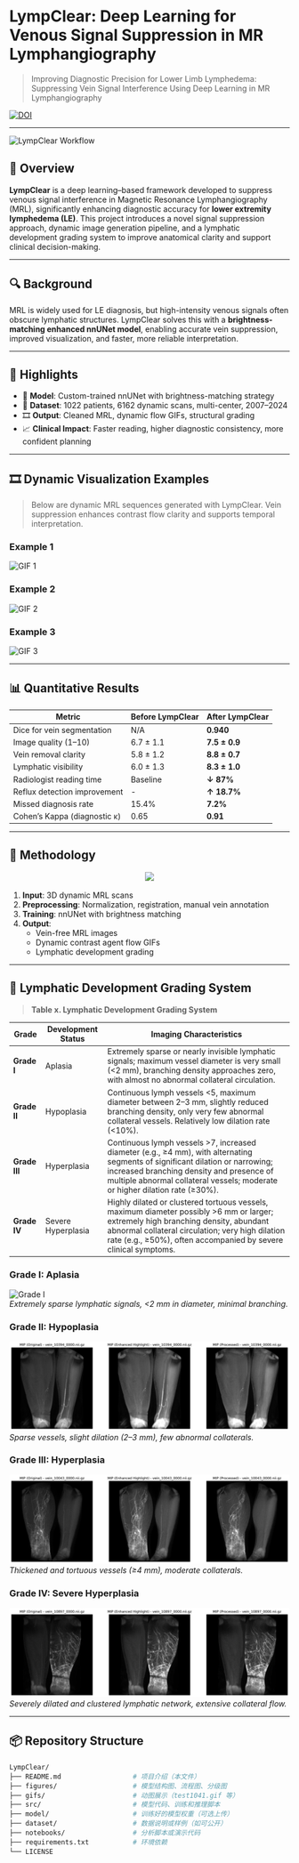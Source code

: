 # LympClear: Deep Learning for Venous Signal Suppression in MR Lymphangiography

> Improving Diagnostic Precision for Lower Limb Lymphedema: Suppressing Vein Signal Interference Using Deep Learning in MR Lymphangiography

[![DOI](https://zenodo.org/badge/DOI/10.5281/zenodo.xxxxxx.svg)](https://doi.org/10.xxxx/zenodo.xxxxxx) <!-- 可选：同步发布数据或代码时 -->

---

![LympClear Workflow](figures/workflow.png)

## 🧠 Overview

**LympClear** is a deep learning–based framework developed to suppress venous signal interference in Magnetic Resonance Lymphangiography (MRL), significantly enhancing diagnostic accuracy for **lower extremity lymphedema (LE)**. This project introduces a novel signal suppression approach, dynamic image generation pipeline, and a lymphatic development grading system to improve anatomical clarity and support clinical decision-making.

---

## 🔍 Background

MRL is widely used for LE diagnosis, but high-intensity venous signals often obscure lymphatic structures. LympClear solves this with a **brightness-matching enhanced nnUNet model**, enabling accurate vein suppression, improved visualization, and faster, more reliable interpretation.

---

## 🚀 Highlights

- 🧠 **Model**: Custom-trained nnUNet with brightness-matching strategy  
- 🧪 **Dataset**: 1022 patients, 6162 dynamic scans, multi-center, 2007–2024  
- 🎞 **Output**: Cleaned MRL, dynamic flow GIFs, structural grading  
- 📈 **Clinical Impact**: Faster reading, higher diagnostic consistency, more confident planning  

---

## 🎞 Dynamic Visualization Examples

> Below are dynamic MRL sequences generated with LympClear. Vein suppression enhances contrast flow clarity and supports temporal interpretation.

### Example 1
![GIF 1](test1041.gif)

### Example 2
![GIF 2](test1046.gif)

### Example 3
![GIF 3](test1060.gif)


---

## 📊 Quantitative Results

| Metric                          | Before LympClear | After LympClear |
|---------------------------------|------------------|-----------------|
| Dice for vein segmentation      | N/A              | **0.940**       |
| Image quality (1–10)            | 6.7 ± 1.1        | **7.5 ± 0.9**   |
| Vein removal clarity            | 5.8 ± 1.2        | **8.8 ± 0.7**   |
| Lymphatic visibility            | 6.0 ± 1.3        | **8.3 ± 1.0**   |
| Radiologist reading time        | Baseline         | **↓ 87%**       |
| Reflux detection improvement    | -                | **↑ 18.7%**     |
| Missed diagnosis rate           | 15.4%            | **7.2%**        |
| Cohen’s Kappa (diagnostic κ)    | 0.65             | **0.91**        |

---

## 🧬 Methodology

<p align="center">
  <img src="figures/model_architecture.png" width="600"/>
</p>

1. **Input**: 3D dynamic MRL scans  
2. **Preprocessing**: Normalization, registration, manual vein annotation  
3. **Training**: nnUNet with brightness matching  
4. **Output**:  
   - Vein-free MRL images  
   - Dynamic contrast agent flow GIFs  
   - Lymphatic development grading  

---

## 🧪 Lymphatic Development Grading System

> **Table x. Lymphatic Development Grading System**

| Grade       | Development Status     | Imaging Characteristics |
|-------------|------------------------|--------------------------|
| **Grade I** | Aplasia                | Extremely sparse or nearly invisible lymphatic signals; maximum vessel diameter is very small (<2 mm), branching density approaches zero, with almost no abnormal collateral circulation. |
| **Grade II**| Hypoplasia             | Continuous lymph vessels <5, maximum diameter between 2–3 mm, slightly reduced branching density, only very few abnormal collateral vessels. Relatively low dilation rate (<10%). |
| **Grade III**| Hyperplasia           | Continuous lymph vessels >7, increased diameter (e.g., ≥4 mm), with alternating segments of significant dilation or narrowing; increased branching density and presence of multiple abnormal collateral vessels; moderate or higher dilation rate (≥30%). |
| **Grade IV**| Severe Hyperplasia     | Highly dilated or clustered tortuous vessels, maximum diameter possibly >6 mm or larger; extremely high branching density, abundant abnormal collateral circulation; very high dilation rate (e.g., ≥50%), often accompanied by severe clinical symptoms. |


### Grade I: Aplasia
![Grade I](zeromip_image_comparison_vein_10716_0000.nii.png)  
*Extremely sparse lymphatic signals, <2 mm in diameter, minimal branching.*

### Grade II: Hypoplasia
![Grade II](zeromip_image_comparison_vein_10394_0000.nii.png)  
*Sparse vessels, slight dilation (2–3 mm), few abnormal collaterals.*

### Grade III: Hyperplasia
![Grade III](zeromip_image_comparison_vein_10043_0000.nii.png)  
*Thickened and tortuous vessels (≥4 mm), moderate collaterals.*

### Grade IV: Severe Hyperplasia
![Grade IV](zeromip_image_comparison_vein_10897_0000.nii.png)  
*Severely dilated and clustered lymphatic network, extensive collateral flow.*


---

## 📦 Repository Structure

```bash
LympClear/
├── README.md                  # 项目介绍（本文件）
├── figures/                   # 模型结构图、流程图、分级图
├── gifs/                      # 动图展示（test1041.gif 等）
├── src/                       # 模型代码、训练和推理脚本
├── model/                     # 训练好的模型权重（可选上传）
├── dataset/                   # 数据说明或样例（如可公开）
├── notebooks/                 # 分析脚本或演示代码
├── requirements.txt           # 环境依赖
└── LICENSE
